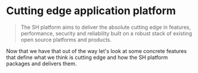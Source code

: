 # Cutting edge application platform

> The SH platform aims to deliver the absolute cutting edge in features, performance, security and reliability built on a robust stack of existing open source platforms and products.

Now that we have that out of the way let's look at some concrete features that define what we think is cutting edge and how the SH platform packages and delivers them.




